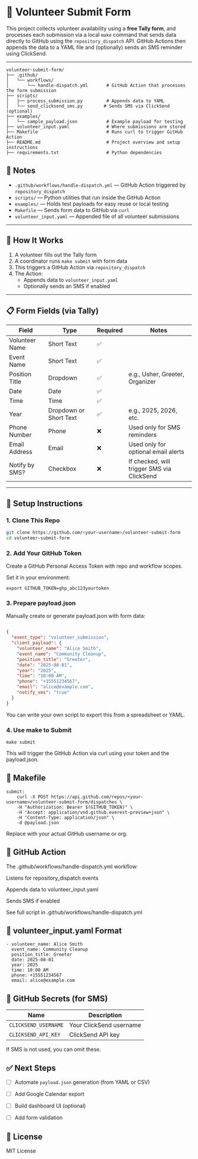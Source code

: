 # 🙌 Volunteer Submit Form

This project collects volunteer availability using a **free Tally form**, and processes each submission via a local `make` command that sends data directly to GitHub using the `repository_dispatch` API. GitHub Actions then appends the data to a YAML file and (optionally) sends an SMS reminder using ClickSend.

---
```
volunteer-submit-form/
├── .github/
│   └── workflows/
│       └── handle-dispatch.yml       # GitHub Action that processes the form submission
├── scripts/
│   ├── process_submission.py         # Appends data to YAML
│   └── send_clicksend_sms.py        # Sends SMS via ClickSend (optional)
├── examples/
│   └── sample_payload.json           # Example payload for testing
├── volunteer_input.yaml              # Where submissions are stored
├── Makefile                          # Runs curl to trigger GitHub Action
├── README.md                         # Project overview and setup instructions
├── requirements.txt                  # Python dependencies

```

## 📒 Notes

- `.github/workflows/handle-dispatch.yml` — GitHub Action triggered by `repository_dispatch`
- `scripts/` — Python utilities that run inside the GitHub Action
- `examples/` — Holds test payloads for easy reuse or local testing
- `Makefile` — Sends form data to GitHub via `curl`
- `volunteer_input.yaml` — Appended file of all volunteer submissions

---
## 🚀 How It Works

1. A volunteer fills out the Tally form
2. A coordinator runs `make submit` with form data
3. This triggers a GitHub Action via `repository_dispatch`
4. The Action:
   - Appends data to `volunteer_input.yaml`
   - Optionally sends an SMS if enabled

---

## 📋 Form Fields (via Tally)

| **Field**           | **Type**               | **Required** | **Notes**                                              |
|---------------------|------------------------|--------------|--------------------------------------------------------|
| Volunteer Name      | Short Text             | ✅           |                                                        |
| Event Name          | Short Text             | ✅           |                                                        |
| Position Title      | Dropdown               | ✅           | e.g., Usher, Greeter, Organizer                        |
| Date                | Date                   | ✅           |                                                        |
| Time                | Time                   | ✅           |                                                        |
| Year                | Dropdown or Short Text | ✅           | e.g., 2025, 2026, etc.                                 |
| Phone Number        | Phone                  | ❌           | Used only for SMS reminders                            |
| Email Address       | Email                  | ❌           | Used only for optional email alerts                    |
| Notify by SMS?      | Checkbox               | ❌           | If checked, will trigger SMS via ClickSend             |

---

## 🔧 Setup Instructions

### 1. Clone This Repo

```bash
git clone https://github.com/<your-username>/volunteer-submit-form
cd volunteer-submit-form
```

### 2. Add Your GitHub Token
Create a GitHub Personal Access Token with repo and workflow scopes.

Set it in your environment:
```
export GITHUB_TOKEN=ghp_abc123yourtoken
```

### 3. Prepare payload.json
Manually create or generate payload.json with form data:

```json

{
  "event_type": "volunteer_submission",
  "client_payload": {
    "volunteer_name": "Alice Smith",
    "event_name": "Community Cleanup",
    "position_title": "Greeter",
    "date": "2025-08-01",
    "year": "2025",
    "time": "10:00 AM",
    "phone": "+15551234567",
    "email": "alice@example.com",
    "notify_sms": "true"
  }
}
```
You can write your own script to export this from a spreadsheet or YAML.

### 4. Use make to Submit
```
make submit
```
This will trigger the GitHub Action via curl using your token and the payload.json.


## 🧪 Makefile
```
submit:
	curl -X POST https://api.github.com/repos/<your-username>/volunteer-submit-form/dispatches \
	-H "Authorization: Bearer $(GITHUB_TOKEN)" \
	-H "Accept: application/vnd.github.everest-preview+json" \
	-H "Content-Type: application/json" \
	-d @payload.json

```
Replace <your-username> with your actual GitHub username or org.

## 🔄 GitHub Action
The .github/workflows/handle-dispatch.yml workflow:

Listens for repository_dispatch events

Appends data to volunteer_input.yaml

Sends SMS if enabled

See full script in .github/workflows/handle-dispatch.yml

## 📄 volunteer_input.yaml Format
```
- volunteer_name: Alice Smith
  event_name: Community Cleanup
  position_title: Greeter
  date: 2025-08-01
  year: 2025
  time: 10:00 AM
  phone: +15551234567
  email: alice@example.com

```
## 🔐 GitHub Secrets (for SMS)
| Name               | Description            |
|--------------------|------------------------|
| `CLICKSEND_USERNAME` | Your ClickSend username |
| `CLICKSEND_API_KEY`  | ClickSend API key       |


If SMS is not used, you can omit these.

## ✅ Next Steps

- [ ] Automate `payload.json` generation (from YAML or CSV)
- [ ] Add Google Calendar export
- [ ] Build dashboard UI (optional)
- [ ] Add form validation



## 📝 License
MIT License


